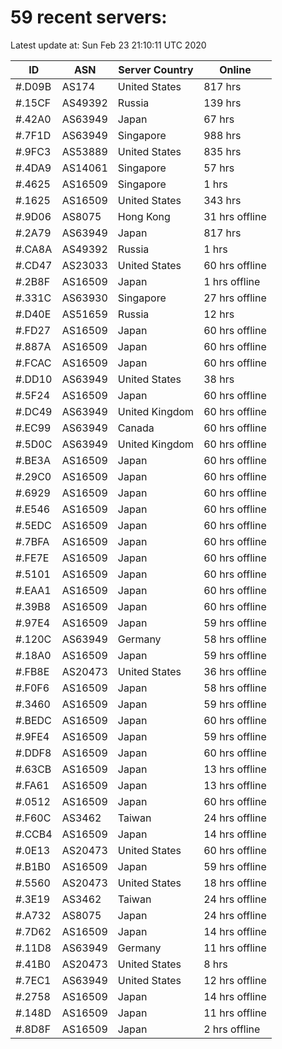 # 59 recent servers:

Latest update at: Sun Feb 23 21:10:11 UTC 2020

| ID | ASN | Server Country | Online |
| -- | --- | -------------- | ------ |
| #.D09B | AS174 | United States | 817 hrs |
| #.15CF | AS49392 | Russia | 139 hrs |
| #.42A0 | AS63949 | Japan | 67 hrs |
| #.7F1D | AS63949 | Singapore | 988 hrs |
| #.9FC3 | AS53889 | United States | 835 hrs |
| #.4DA9 | AS14061 | Singapore | 57 hrs |
| #.4625 | AS16509 | Singapore | 1 hrs |
| #.1625 | AS16509 | United States | 343 hrs |
| #.9D06 | AS8075 | Hong Kong | 31 hrs offline |
| #.2A79 | AS63949 | Japan | 817 hrs |
| #.CA8A | AS49392 | Russia | 1 hrs |
| #.CD47 | AS23033 | United States | 60 hrs offline |
| #.2B8F | AS16509 | Japan | 1 hrs offline |
| #.331C | AS63930 | Singapore | 27 hrs offline |
| #.D40E | AS51659 | Russia | 12 hrs |
| #.FD27 | AS16509 | Japan | 60 hrs offline |
| #.887A | AS16509 | Japan | 60 hrs offline |
| #.FCAC | AS16509 | Japan | 60 hrs offline |
| #.DD10 | AS63949 | United States | 38 hrs |
| #.5F24 | AS16509 | Japan | 60 hrs offline |
| #.DC49 | AS63949 | United Kingdom | 60 hrs offline |
| #.EC99 | AS63949 | Canada | 60 hrs offline |
| #.5D0C | AS63949 | United Kingdom | 60 hrs offline |
| #.BE3A | AS16509 | Japan | 60 hrs offline |
| #.29C0 | AS16509 | Japan | 60 hrs offline |
| #.6929 | AS16509 | Japan | 60 hrs offline |
| #.E546 | AS16509 | Japan | 60 hrs offline |
| #.5EDC | AS16509 | Japan | 60 hrs offline |
| #.7BFA | AS16509 | Japan | 60 hrs offline |
| #.FE7E | AS16509 | Japan | 60 hrs offline |
| #.5101 | AS16509 | Japan | 60 hrs offline |
| #.EAA1 | AS16509 | Japan | 60 hrs offline |
| #.39B8 | AS16509 | Japan | 60 hrs offline |
| #.97E4 | AS16509 | Japan | 59 hrs offline |
| #.120C | AS63949 | Germany | 58 hrs offline |
| #.18A0 | AS16509 | Japan | 59 hrs offline |
| #.FB8E | AS20473 | United States | 36 hrs offline |
| #.F0F6 | AS16509 | Japan | 58 hrs offline |
| #.3460 | AS16509 | Japan | 59 hrs offline |
| #.BEDC | AS16509 | Japan | 60 hrs offline |
| #.9FE4 | AS16509 | Japan | 59 hrs offline |
| #.DDF8 | AS16509 | Japan | 60 hrs offline |
| #.63CB | AS16509 | Japan | 13 hrs offline |
| #.FA61 | AS16509 | Japan | 13 hrs offline |
| #.0512 | AS16509 | Japan | 60 hrs offline |
| #.F60C | AS3462 | Taiwan | 24 hrs offline |
| #.CCB4 | AS16509 | Japan | 14 hrs offline |
| #.0E13 | AS20473 | United States | 60 hrs offline |
| #.B1B0 | AS16509 | Japan | 59 hrs offline |
| #.5560 | AS20473 | United States | 18 hrs offline |
| #.3E19 | AS3462 | Taiwan | 24 hrs offline |
| #.A732 | AS8075 | Japan | 24 hrs offline |
| #.7D62 | AS16509 | Japan | 14 hrs offline |
| #.11D8 | AS63949 | Germany | 11 hrs offline |
| #.41B0 | AS20473 | United States | 8 hrs |
| #.7EC1 | AS63949 | United States | 12 hrs offline |
| #.2758 | AS16509 | Japan | 14 hrs offline |
| #.148D | AS16509 | Japan | 11 hrs offline |
| #.8D8F | AS16509 | Japan | 2 hrs offline |

